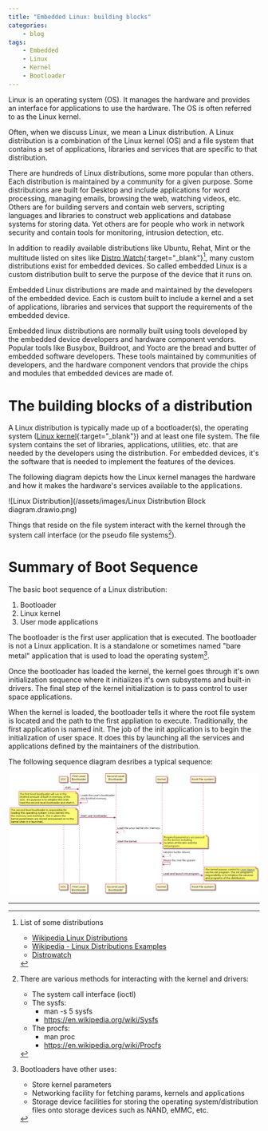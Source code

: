 ```yaml
---
title: "Embedded Linux: building blocks"
categories:
    - blog
tags:
    - Embedded
    - Linux
    - Kernel
    - Bootloader
---
```


Linux is an operating system (OS). It manages the hardware and provides an
interface for applications to use the hardware. The OS is often referred to as
the Linux kernel. 

Often, when we discuss Linux, we mean a Linux distribution. A Linux
distribution is a combination of the Linux kernel (OS) and a file system that
contains a set of applications, libraries and services that are specific to
that distribution.

There are hundreds of Linux distributions, some more popular than others. Each
distribution is maintained by a community for a given purpose. Some
distributions are built for Desktop and include applications for word
processing, managing emails, browsing the web, watching videos, etc. Others are
for building servers and contain web servers, scripting languages and libraries
to construct web applications and database systems for storing data. Yet others
are for people who work in network security and contain tools for monitoring,
intrusion detection, etc.

In addition to readily available distributions like Ubuntu, Rehat, Mint or the
multitude listed on sites like [Distro Watch](https://distrowatch.com/){:target="_blank"}[^1],
many custom distributions exist for embedded devices. So called embedded Linux
is a custom distribution built to serve the purpose of the device that it
runs on.

Embedded Linux distributions are made and maintained by the developers of the
embedded device. Each is custom built to include a kernel and a set of
applications, libraries and services that support the requirements of the
embedded device. 

Embedded linux distributions are normally built using tools developed by the
embedded device developers and hardware component vendors. Popular tools like
Busybox, Buildroot, and Yocto are the bread and butter of embedded software
developers. These tools maintained by communities of developers, and the
hardware component vendors that provide the chips and modules that embedded
devices are made of.

# The building blocks of a distribution

A Linux distribution is typically made up of a bootloader(s), the operating
system ([Linux kernel](https://kernel.org){:target="_blank"}) and at least one
file system. The file system contains the set of libraries, applications,
utilities, etc. that are needed by the developers using the distribution. For
embedded devices, it's the software that is needed to implement the features of
the devices.

The following diagram depicts how the Linux kernel manages the hardware and how
it makes the hardware's services available to the applications.

![Linux Distribution](/assets/images/Linux Distribution Block diagram.drawio.png)

Things that reside on the file system interact with the kernel through the
system call interface (or the pseudo file systems[^2]).


# Summary of Boot Sequence

The basic boot sequence of a Linux distribution:

1. Bootloader
2. Linux kernel
3. User mode applications

The bootloader is the first user application that is executed. The bootloader
is not a Linux application. It is a standalone or sometimes named "bare metal"
application that is used to load the operating system[^3].

Once the bootloader has loaded the kernel, the kernel goes through it's own
initialization sequence where it initializes it's own subsystems and built-in
drivers. The final step of the kernel initialization is to pass control to user
space applications.

When the kernel is loaded, the bootloader tells it where the root file system
is located and the path to the first appliation to execute. Traditionally, the
first application is named init. The job of the init application is to begin
the initialization of user space. It does this by launching all the services
and applications defined by the maintainers of the distribution.

The following sequence diagram desribes a typical sequence:

<!--
Need a seperate article about bootloaders and why that are useful:
- Setup DDR to allow to load the kernel
- Networking facility to fetch kernel/application (ethernet, ftp, for example)
- Facility to store kernel boot parameters
- Facility to do over air upgrades
- Facility for programming NAND/eMMC, etc.
-->


![Boot Sequence](/assets/images/distro_boot_sequence_simple.png)

----


[^1]: List of some distributions
    - [Wikipedia Linux Distributions](https://en.wikipedia.org/wiki/Linux_distribution)
    - [Wikipedia - Linux Distributions Examples](https://en.wikipedia.org/wiki/Linux_distribution#Examples)
    - [Distrowatch](https://distrowatch.com/)

[^2]: There are various methods for interacting with the kernel and drivers:
    - The system call interface (ioctl)
    - The sysfs:
        - man -s 5 sysfs
        - https://en.wikipedia.org/wiki/Sysfs
    - The procfs: 
        - man proc
        - https://en.wikipedia.org/wiki/Procfs
 
[^3]: Bootloaders have other uses:
    - Store kernel parameters
    - Networking facility for fetching params, kernels and applications
    - Storage device facilities for storing the operating system/distribution
      files onto storage devices such as NAND, eMMC, etc.

<!--

Notes:

One sentence premise: Bootloaders, kernel, user space application (init).

System call interface?

-->
